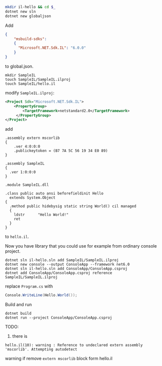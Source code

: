 ```bash
mkdir il-hello && cd $_
dotnet new sln
dotnet new globaljson
```
Add
```json
{
    "msbuild-sdks": 
    {
      "Microsoft.NET.Sdk.IL": "6.0.0"
    }
}
```
to global.json.

```
mkdir SampleIL
touch SampleIL/SampleIL.ilproj
touch SampleIL/hello.il
```
modify `SampleIL.ilproj`:
```xml
<Project Sdk="Microsoft.NET.Sdk.IL">
    <PropertyGroup>
        <TargetFramework>netstandard2.0</TargetFramework>
     </PropertyGroup>
</Project>
```
add
```
.assembly extern mscorlib
{
    .ver 4:0:0:0
    .publickeytoken = (B7 7A 5C 56 19 34 E0 89)
}

.assembly SampleIL
{
  .ver 1:0:0:0
}
 
.module SampleIL.dll

.class public auto ansi beforefieldinit Hello
  extends System.Object
{
  .method public hidebysig static string World() cil managed
  {
    ldstr      "Hello World!"
    ret
  }
}
```
to `hello.il`.

Now you have library that you could use for example from ordinary console project.
```
dotnet sln il-hello.sln add SampleIL/SampleIL.ilproj
dotnet new console --output ConsoleApp --framework net6.0
dotnet sln il-hello.sln add ConsoleApp/ConsoleApp.csproj
dotnet add ConsoleApp/ConsoleApp.csproj reference SampleIL/SampleIL.ilproj
```
replace `Program.cs` with
```csharp
Console.WriteLine(Hello.World());
```
Build and run
```
dotnet build
dotnet run --project ConsoleApp/ConsoleApp.csproj 
```

TODO:
1. there is 
```
hello.il(10): warning : Reference to undeclared extern assembly 'mscorlib'. Attempting autodetect
```
warning if remove `extern mscorlib` block form hello.il 